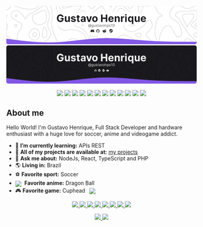 <p>

![header-light](./assets/header-light.png#gh-light-mode-only)
![header-dark](./assets/header-dark.png#gh-dark-mode-only)

</p>

<p align="center">
    <a href="https://github.com/Gustavohps10#gh-light-mode-only"><img src="https://img.shields.io/static/v1?label=&message=VS Code&colorA=8257e6&colorB=ffffff&logo=visual%20studio%20code&logoColor=FFF&style=flat" /></a>
    <a href="https://github.com/Gustavohps10#gh-light-mode-only"><img src="https://img.shields.io/static/v1?label=&message=React&colorA=8257e6&colorB=ffffff&logo=react&logoColor=FFF&style=flat" /></a>
    <a href="https://github.com/Gustavohps10#gh-light-mode-only"><img src="https://img.shields.io/static/v1?label=&message=JavaScript&colorA=8257e6&colorB=ffffff&logo=javascript&logoColor=FFF&style=flat" /></a>
    <a href="https://github.com/Gustavohps10#gh-light-mode-only"><img src="https://img.shields.io/static/v1?label=&message=TypeScript&colorA=8257e6&colorB=ffffff&logo=typescript&logoColor=FFF&style=flat" /></a>
    <a href="https://github.com/Gustavohps10#gh-light-mode-only"><img src="https://img.shields.io/static/v1?label=&message=Node.js&colorA=8257e6&colorB=ffffff&logo=nodedotjs&logoColor=FFF&style=flat" /></a>
    <a href="https://github.com/Gustavohps10#gh-light-mode-only"><img src="https://img.shields.io/static/v1?label=&message=Notion&colorA=8257e6&colorB=ffffff&logo=notion&logoColor=FFF&style=flat" /></a>
    <a href="https://github.com/Gustavohps10#gh-dark-mode-only">
        <img src="https://img.shields.io/static/v1?label=&message=VS Code&colorA=8257e6&colorB=1a1a1e&logo=visual%20studio%20code&logoColor=FFF&style=flat" /></a>
    <a href="https://github.com/Gustavohps10#gh-dark-mode-only"><img src="https://img.shields.io/static/v1?label=&message=React&colorA=8257e6&colorB=1a1a1e&logo=react&logoColor=FFF&style=flat" /></a>
    <a href="https://github.com/Gustavohps10#gh-dark-mode-only"><img src="https://img.shields.io/static/v1?label=&message=JavaScript&colorA=8257e6&colorB=1a1a1e&logo=javascript&logoColor=FFF&style=flat" /></a>
    <a href="https://github.com/Gustavohps10#gh-dark-mode-only"><img src="https://img.shields.io/static/v1?label=&message=TypeScript&colorA=8257e6&colorB=1a1a1e&logo=typescript&logoColor=FFF&style=flat" /></a>
    <a href="https://github.com/Gustavohps10#gh-dark-mode-only"><img src="https://img.shields.io/static/v1?label=&message=Node.js&colorA=8257e6&colorB=1a1a1e&logo=nodedotjs&logoColor=FFF&style=flat" /></a>
     <a href="https://github.com/Gustavohps10#gh-dark-mode-only"><img src="https://img.shields.io/static/v1?label=&message=Notion&colorA=8257e6&colorB=1a1a1e&logo=notion&logoColor=FFF&style=flat" /></a>
</p>

## About me
Hello World! I'm Gustavo Henrique, Full Stack Developer and hardware enthusiast with a huge love for soccer, anime and videogame addict.
- 🧠 **I’m currently learning:** APIs REST
- 🔭 **All of my projects are available at:** [my projects](https://gustavohenrique.vercel.app/projects)
- 💬 **Ask me about:** NodeJs, React, TypeScript and PHP
- 🌎 **Living in:** Brazil
- ⚽ **Favorite sport:** Soccer
- <img align="center" src="https://github.com/Gustavohps10/Gustavohps10/assets/61752235/f6ef1d50-fd56-4c08-b3c1-81ef3239cd5b"/> &nbsp;**Favorite anime:** Dragon Ball
- 🎮 **Favorite game:** Cuphead &nbsp; <img align="center" height="44" src="https://github.com/Gustavohps10/Gustavohps10/assets/61752235/e612970f-d624-4353-b265-ca62e5b2810c">

<p align="center">
    <a href="https://github.com/Gustavohps10#gh-light-mode-only">
        <img src="https://img.shields.io/static/v1?label=OS&message=Windows&colorA=ffffff&color=8257e6&logo=windows10&logoColor=1a1a1e&style=flat" />
        <img src="https://img.shields.io/static/v1?label=Terminal&message=ZSH&colorA=ffffff&color=8257e6&logo=zsh&logoColor=1a1a1e&style=flat" />
        <img src="https://img.shields.io/static/v1?label=Tools&message=Docker&colorA=ffffff&colorB=8257e6&logo=docker&logoColor=1a1a1e&style=flat" />
        <img src="https://img.shields.io/static/v1?label=Tools&message=Vercel&colorA=ffffff&colorB=8257e6&logo=vercel&logoColor=1a1a1e&style=flat" />
    </a>
    <a href="https://github.com/Gustavohps10#gh-dark-mode-only">
        <img src="https://img.shields.io/static/v1?label=OS&message=Windows&colorA=1a1a1e&color=8257e6&logo=windows10&logoColor=FFFFFF&style=flat" />
        <img src="https://img.shields.io/static/v1?label=Terminal&message=ZSH&colorA=1a1a1e&color=8257e6&logo=zsh&logoColor=FFFFFF&style=flat" />
        <img src="https://img.shields.io/static/v1?label=Tools&message=Docker&colorA=1a1a1e&colorB=8257e6&logo=docker&logoColor=FFFFFF&style=flat" />
        <img src="https://img.shields.io/static/v1?label=Tools&message=Vercel&colorA=1a1a1e&colorB=8257e6&logo=vercel&logoColor=FFFFFF&style=flat" />
    </a>
</p>


<p align="center">
    <a href="https://github.com/Gustavohps10#gh-dark-mode-only">
        <img height="160em" src="https://github-readme-stats.vercel.app/api?username=gustavohps10&show_icons=true&include_all_commits=true&count_private=true&bg_color=1a1a1e&icon_color=ffffff&title_color=ffffff&text_color=717171&locale=pt-BR&hide_border=true"/>
    </a>
    <a href="https://github.com/Gustavohps10#gh-light-mode-only">
        <img height="160em" src="https://github-readme-stats.vercel.app/api?username=gustavohps10&show_icons=true&include_all_commits=true&count_private=true&bg_color=ffffff&icon_color=1a1a1e&title_color=1a1a1e&text_color=717171&locale=pt-BR&hide_border=false"/>
    </a>
</p>
